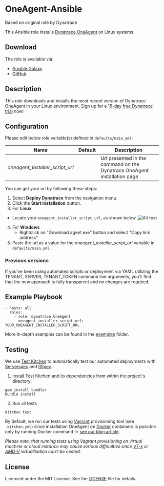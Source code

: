 # OneAgent-Ansible
Based on original role by Dynatrace

This Ansible role installs [Dynatrace OneAgent](http://www.dynatrace.com) on Linux systems.

## Download

The role is available via:

- [Ansible Galaxy](https://galaxy.ansible.com/Dynatrace/OneAgent)
- [GitHub](https://github.com/dynatrace/Dynatrace-OneAgent-Ansible)

## Description

This role downloads and installs the most recent version of Dynatrace OneAgent in your Linux environment. Sign up for a [15-day free Dynatrace trial](https://www.dynatrace.com/trial/?vehicle_name=https://github.com/Dynatrace/Dynatrace-OneAgent-Ansible/) now!

## Configuration

Please edit below role variable(s) defined in ```defaults/main.yml```:

| Name                                   | Default            | Description
|----------------------------------------|--------------------|------------
| *oneagent_installer_script_url*        |                    | Url presented in the command on the Dynatrace OneAgent installation page

You can get your url by following these steps:

1. Select **Deploy Dynatrace** from the navigation menu.
2. Click the **Start installation** button.
3.  For **Linux**
   - Locate your `oneagent_installer_script_url`, as shown below.
   ![Alt text](https://raw.githubusercontent.com/Dynatrace/Dynatrace-OneAgent-Ansible/images/url_script_screenshot.png)
4. For **Windows**
    - Rightclick on "Download agent.exe" button and select "Copy link address"
5. Paste the url as a value for the *oneagent_installer_script_url* variable in `defaults/main.yml`.

### Previous versions

If you’ve been using automated scripts or deployment via YAML utilizing the TENANT, SERVER, TENANT_TOKEN command line arguments, you’ll find that the new approach is fully transparent and no changes are required.

## Example Playbook

```
- hosts: all
  roles:
    - role: Dynatrace.OneAgent
      oneagent_installer_script_url: YOUR_ONEAGENT_INSTALLER_SCRIPT_URL
```

More in-depth examples can be found in the [examples](https://github.com/Dynatrace/Dynatrace-OneAgent-Ansible/tree/master/examples) folder.

## Testing

We use [Test Kitchen](http://kitchen.ci) to automatically test our automated deployments with [Serverspec](http://serverspec.org) and [RSpec](http://rspec.info/):

1) Install Test Kitchen and its dependencies from within the project's directory:

```
gem install bundler
bundle install
```

2) Run all tests

```
kitchen test
```

By default, we run our tests using [Vagrant](https://www.vagrantup.com/) provisioning tool (see `.kitchen.yml`) since installation OneAgent on [Docker](https://www.docker.com/) containers is possible only by running Docker command -> [see our blog article](https://www.dynatrace.com/blog/new-docker-image-leverages-bootstrapper-download-oneagent-installer/).

*Please note, that running tests using Vagrant provisioning on virtual machine or cloud instance may cause serious difficulties since [VT-x](https://en.wikipedia.org/wiki/X86_virtualization#Intel_virtualization_.28VT-x.29) or [AMD-V](https://en.wikipedia.org/wiki/X86_virtualization#AMD_virtualization_.28AMD-V.29) virtualization can't be nested.*

## License

Licensed under the MIT License. See the [LICENSE](https://github.com/dynatrace/Dynatrace-OneAgent-Ansible/blob/master/LICENSE) file for details.
